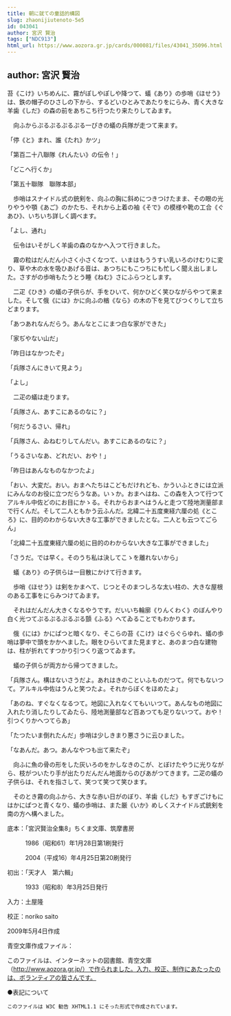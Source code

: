 ```yaml
---
title: 朝に就ての童話的構図
slug: zhaonijiutenoto-5e5
id: 043041
author: 宮沢 賢治
tags: ["NDC913"]
html_url: https://www.aozora.gr.jp/cards/000081/files/43041_35096.html
---
```


## author: 宮沢 賢治

苔《こけ》いちめんに、霧がぽしやぽしや降つて、蟻《あり》の歩哨《ほせう》は、鉄の帽子のひさしの下から、するどいひとみであたりをにらみ、青く大きな羊歯《しだ》の森の前をあちこち行つたり来たりしてゐます。

　向ふからぷるぷるぷるぷる一ぴきの蟻の兵隊が走つて来ます。

「停《と》まれ、誰《たれ》かツ」

「第百二十八聯隊《れんたい》の伝令！」

「どこへ行くか」

「第五十聯隊　聯隊本部」

　歩哨はスナイドル式の銃剣を、向ふの胸に斜めにつきつけたまま、その眼の光りやうや顎《あご》のかたち、それから上着の袖《そで》の模様や靴の工合《ぐあひ》、いちいち詳しく調べます。

「よし、通れ」

　伝令はいそがしく羊歯の森のなかへ入つて行きました。

　霧の粒はだんだん小さく小さくなつて、いまはもううすい乳いろのけむりに変り、草や木の水を吸ひあげる音は、あつちにもこつちにも忙しく聞え出しました。さすがの歩哨もたうとう睡《ねむ》さにふらつとします。

　二疋《ひき》の蟻の子供らが、手をひいて、何かひどく笑ひながらやつて来ました。そして俄《には》かに向ふの楢《なら》の木の下を見てびつくりして立ちどまります。

「あつあれなんだらう。あんなとこにまつ白な家ができた」

「家ぢやない山だ」

「昨日はなかつたぞ」

「兵隊さんにきいて見よう」

「よし」

　二疋の蟻は走ります。

「兵隊さん、あすこにあるのなに？」

「何だうるさい、帰れ」

「兵隊さん、ゐねむりしてんだい。あすこにあるのなに？」

「うるさいなあ、どれだい、おや！」

「昨日はあんなものなかつたよ」

「おい、大変だ。おい。おまへたちはこどもだけれども、かういふときには立派にみんなのお役に立つだらうなあ。いゝか。おまへはね、この森を入つて行つてアルキル中佐どのにお目にかゝる。それからおまへはうんと走つて陸地測量部まで行くんだ。そして二人ともかう云ふんだ。北緯二十五度東経六厘の処《ところ》に、目的のわからない大きな工事ができましたとな。二人とも云つてごらん」

「北緯二十五度東経六厘の処に目的のわからない大きな工事ができました」

「さうだ。では早く。そのうち私は決してこゝを離れないから」

　蟻《あり》の子供らは一目散にかけて行きます。

　歩哨《ほせう》は剣をかまへて、じつとそのまつしろな太い柱の、大きな屋根のある工事をにらみつけてゐます。

　それはだんだん大きくなるやうです。だいいち輪廓《りんくわく》のぼんやり白く光つてぷるぷるぷるぷる顫《ふる》へてゐることでもわかります。

　俄《には》かにぱつと暗くなり、そこらの苔《こけ》はぐらぐらゆれ、蟻の歩哨は夢中で頭をかかへました。眼をひらいてまた見ますと、あのまつ白な建物は、柱が折れてすつかり引つくり返つてゐます。

　蟻の子供らが両方から帰つてきました。

「兵隊さん。構はないさうだよ。あれはきのこといふものだつて。何でもないつて。アルキル中佐はうんと笑つたよ。それからぼくをほめたよ」

「あのね、すぐなくなるつて。地図に入れなくてもいいつて。あんなもの地図に入れたり消したりしてゐたら、陸地測量部など百あつても足りないつて。おや！　引つくりかへつてらあ」

「たつたいま倒れたんだ」歩哨は少しきまり悪さうに云ひました。

「なあんだ。あつ。あんなやつも出て来たぞ」

　向ふに魚の骨の形をした灰いろのをかしなきのこが、とぼけたやうに光りながら、枝がついたり手が出たりだんだん地面からのびあがつてきます。二疋の蟻の子供らは、それを指さして、笑つて笑つて笑ひます。

　そのとき霧の向ふから、大きな赤い日がのぼり、羊歯《しだ》もすぎごけもにはかにぱつと青くなり、蟻の歩哨は、また厳《いか》めしくスナイドル式銃剣を南の方へ構へました。













底本：「宮沢賢治全集8」ちくま文庫、筑摩書房


　　　1986（昭和61）年1月28日第1刷発行

　　　2004（平成16）年4月25日第20刷発行

初出：「天才人　第六輯」

　　　1933（昭和8）年3月25日発行

入力：土屋隆

校正：noriko saito

2009年5月4日作成

青空文庫作成ファイル：

このファイルは、インターネットの図書館、青空文庫（http://www.aozora.gr.jp/）で作られました。入力、校正、制作にあたったのは、ボランティアの皆さんです。











●表記について


	このファイルは W3C 勧告 XHTML1.1 にそった形式で作成されています。